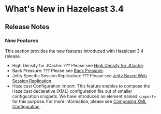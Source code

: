 # What's New in Hazelcast 3.4



## Release Notes

### New Features
This section provides the new features introduced with Hazelcast 3.4 release. 

- High Density for JCache: ??? Please see [High Density for JCache](#high-density-for-jcache).
- Back Pressure: ??? Please see [Back Pressure](#back-pressure).
- Jetty Specific Session Replication: ??? Please see [Jetty Based Web Session Replication](#jetty-based-web-session-replication).
- Hazelcast Configuration Import: This feature enables to compose the Hazelcast declarative (XML) configuration file out of smaller configuration snippets. We have introduced an element named `<import>` for this purpose. For more information, please see [Composing XML Configuration](#composing-xml-configuration).



